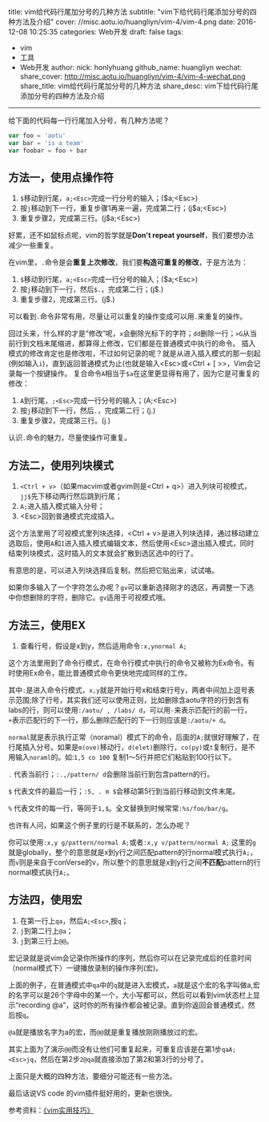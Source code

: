 title: vim给代码行尾加分号的几种方法
subtitle: "vim下给代码行尾添加分号的四种方法及介绍"
cover: //misc.aotu.io/huangliyn/vim-4/vim-4.png
date: 2016-12-08 10:25:35
categories: Web开发
draft: false
tags:
  - vim
  - 工具
  - Web开发
author:
    nick: honlyhuang
    github_name: huangliyn
wechat:
    share_cover: http://misc.aotu.io/huangliyn/vim-4/vim-4-wechat.png
    share_title: vim给代码行尾加分号的几种方法
    share_desc: vim下给代码行尾添加分号的四种方法及介绍

---


给下面的代码每一行行尾加入分号，有几种方法呢？
``` javascript
var foo = 'aotu'
var bar = 'is a team'
var foobar = foo + bar
```

<!-- more -->

## 方法一，使用点操作符

1. `$`移动到行尾，`a;<Esc>`完成一行分号的输入；($a;&lt;Esc&gt;)
2. 按`j`移动到下一行，重复步骤1再来一遍，完成第二行；(j$a;&lt;Esc&gt;)
3. 重复步骤2，完成第三行。(j$a;&lt;Esc&gt;)

好累，还不如鼠标点呢，vim的哲学就是**Don't repeat yourself**，我们要想办法减少一些重复。

在vim里，`.`命令是会**重复上次修改**，我们要**构造可重复的修改**，于是方法为：
1. `$`移动到行尾，`a;<Esc>`完成一行分号的输入；($a;&lt;Esc&gt;)
2. 按`j`移动到下一行，然后`$.`，完成第二行；(j$.)
3. 重复步骤2，完成第三行。(j$.)

可以看到`.`命令非常有用，尽量让可以重复的操作变成可以用`.`来重复的操作。

回过头来，什么样的才是“修改”呢，`x`会删除光标下的字符；`dd`删除一行；`>G`从当前行到文档末尾缩进，都算得上修改，它们都是在普通模式中执行的命令。 插入模式的修改肯定也是修改啦，不过如何记录的呢？就是从进入插入模式的那一刻起(例如输入`i`)，直到返回普通模式为止(也就是输入&lt;Esc&gt;或&lt;Ctrl + [ >&gt;，Vim会记录每一个按键操作。
复合命令`A`相当于`$a`在这里更显得有用了，因为它是可重复的修改：

1. `A`到行尾，`;<Esc>`完成一行分号的输入；(A;&lt;Esc&gt;)
2. 按`j`移动到下一行，然后`.`，完成第二行；(j.)
3. 重复步骤2，完成第三行。(j.)

认识`.`命令的魅力，尽量使操作可重复。

## 方法二，使用列块模式

1. `<Ctrl + v>`（如果macvim或者gvim则是&lt;Ctrl + q&gt;）进入列块可视模式，`jj$`先下移动两行然后跳到行尾；
2. `A;`进入插入模式输入分号；
3. &lt;Esc&gt;回到普通模式完成插入。

这个方法里用了可视模式里列块选择，&lt;Ctrl + v&gt;是进入列块选择，通过移动建立选取后，使用`A`和`I`进入插入模式编辑文本，然后使用&lt;Esc&gt;退出插入模式，同时结束列块模式，这时插入的文本就会扩散到选区选中的行了。

有意思的是，可以进入列块选择后复制，然后把它贴出来，试试咯。

如果你多输入了一个字符怎么办呢？`gv`可以重新选择刚才的选区，再调整一下选中你想删除的字符，删除它。`gv`适用于可视模式哦。

## 方法三，使用EX

1. 查看行号，假设是x到y，然后适用命令`:x,ynormal A;`

这个方法里用到了命令行模式，在命令行模式中执行的命令又被称为Ex命令。有时使用Ex命令，能比普通模式命令更快地完成同样的工作。

其中`:`是进入命令行模式，`x,y`就是开始行号x和结束行号y，两者中间加上逗号表示范围;除了行号，其实我们还可以使用正则，比如删除含aotu字符的行到含有labs的行，则可以使用`:/aotu/ , /labs/ d`，可以用`-`来表示匹配行的前一行，`+`表示匹配行的下一行，那么删除匹配行的下一行则应该是`:/aotu/+ d`。


`normal`就是表示执行正常（noramal）模式下的命令，后面的`A;`就很好理解了，在行尾插入分号。如果是`m(ove)`移动行，`d(elet)`删除行，`co(py)`或`t`复制行，是不用输入`noraml`的。如:`1,5 co 100` 复制1～5行并把它们粘贴到100行以下。

`.` 代表当前行；`:.,/pattern/ d`会删除当前行到包含pattern的行。

`$` 代表文件的最后一行；`:5, . m $`会移动第5行到当前行移动到文件末尾。

`%` 代表文件的每一行，等同于`1,$`。全文替换到时候常常`:%s/foo/bar/g`。

也许有人问，如果这个例子里的行是不联系的，怎么办呢？

你可以使用`:x,y g/pattern/normal A;`或者`:x,y v/pattern/normal A;`
这里的`g`就是globally，整个的意思就是x到y行之间匹配pattern的行normal模式执行`A;`，而`v`则是来自于conVerse的v，所以整个的意思就是x到y行之间**不匹配**pattern的行normal模式执行`A;`。

## 方法四，使用宏

1. 在第一行上`qa`，然后`A;<Esc>`,按`q`；
2. `j`到第二行上`@a`；
3. `j`到第三行上`@@`。

宏记录就是说vim会记录你所操作的序列，然后你可以在记录完成后的任意时间（normal模式下）一键播放录制的操作序列(宏)。

上面的例子，在普通模式中`qa`中的`q`就是进入宏模式，`a`就是这个宏的名字叫做a,宏的名字可以是26个字母中的某一个，大小写都可以，然后可以看到vim状态栏上显示“recording @a”，这时你的所有操作都会被记录。直到你返回会普通模式，然后按`q`。

`@a`就是播放名字为a的宏，而`@@`就是重复播放刚刚播放过的宏。

其实上面为了演示`@@`而没有让他们可重复起来，可重复应该是在第1步`qaA;<Esc>jq`，然后在第2步`2@qa`就直接添加了第2和第3行的分号了。

上面只是大概的四种方法，要细分可能还有一些方法。

最后话说VS code 的vim插件挺好用的，更新也很快。

参考资料：[《vim实用技巧》](https://item.jd.com/11445638.html)

